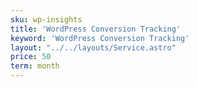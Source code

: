 ```yaml
---
sku: wp-insights
title: 'WordPress Conversion Tracking'
keyword: 'WordPress Conversion Tracking'
layout: "../../layouts/Service.astro"
price: 50
term: month
---
```

